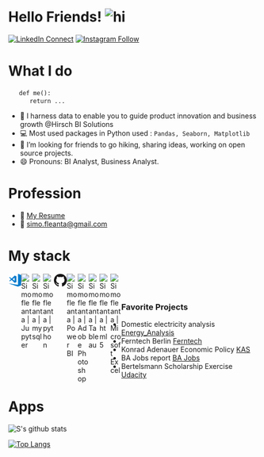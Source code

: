 # Hello Friends! <img src="https://user-images.githubusercontent.com/1303154/88677602-1635ba80-d120-11ea-84d8-d263ba5fc3c0.gif" width="28px" alt="hi">

[![LinkedIn Connect](https://img.shields.io/badge/LinkedIn-Connect-blue)](https://www.linkedin.com/in/simonafleanta)
[![Instagram Follow](https://img.shields.io/badge/Instagram-Follow-green)](https://www.instagram.com/simo_fleanta/?hl=en)


#  What I do


```pyhon
   def me():
      return ...
```


- 🔭 I harness data to enable you to guide product innovation and business growth @Hirsch BI Solutions
- :computer: Most used packages in Python used : `Pandas, Seaborn, Matplotlib`
- 🤔 I’m looking for friends to go hiking, sharing ideas, working on open source projects.
- 😄 Pronouns: BI Analyst, Business Analyst.



# Profession

- :paperclip: [My Resume](https://github.com/simofleanta/Draft-Notebooks/files/5838026/Simona.Fleanta.Resume.pdf)
- :email: simo.fleanta@gmail.com



# My stack


<img align="left" alt="Visual Studio Code" width="26px" src="https://raw.githubusercontent.com/github/explore/80688e429a7d4ef2fca1e82350fe8e3517d3494d/topics/visual-studio-code/visual-studio-code.png" />

<img align="left" alt="Simofleanta | Jupyter" width="22px" color="#284975" src="https://cdn.jsdelivr.net/npm/simple-icons@v3/icons/jupyter.svg" />

<img align="left" alt="Simofleanta | mysql" width="22px" color="#F2C811" src="https://cdn.jsdelivr.net/npm/simple-icons@v3/icons/mysql.svg" />

<img align="left" alt="Simofleanta | python" width="22px" color="#F2C811" src="https://cdn.jsdelivr.net/npm/simple-icons@v3/icons/python.svg" />

<img align="left" alt="GitHub" width="26px" src="https://raw.githubusercontent.com/github/explore/78df643247d429f6cc873026c0622819ad797942/topics/github/github.png" />

<img align="left" alt="Simofleanta | Power BI" width="22px" color="#F2C811" src="https://cdn.jsdelivr.net/npm/simple-icons@v3/icons/powerbi.svg" />

<img align="left" alt="Simofleanta | Adobe Photoshop" width="22px" color="#F2C811" src="https://cdn.jsdelivr.net/npm/simple-icons@v3/icons/adobephotoshop.svg" />

<img align="left" alt="Simofleanta | Tableau" width="22px" color="#F2C811" src="https://cdn.jsdelivr.net/npm/simple-icons@v3/icons/tableau.svg" />

<img align="left" alt="Simofleanta | html5" width="22px" color="#F2C811" src="https://cdn.jsdelivr.net/npm/simple-icons@v3/icons/html5.svg" />


<img align="left" alt="Simofleanta | Microsoft Excel" width="22px" color="#E34F26" src="https://cdn.jsdelivr.net/npm/simple-icons@v3/icons/microsoftexcel.svg" />

<br/>
<br/>




### Favorite Projects

- Domestic electricity analysis [Energy_Analysis](https://github.com/Hirsch-BI-Solutions/Electric-Energy-Consumption-Analysis)
- Ferntech Berlin [Ferntech](https://github.com/Hirsch-BI-Solutions/Ferntech-Insights/blob/main/Power%20%20Venture%20BI%20dashboard%20visual.MD)
- Konrad Adenauer Economic Policy [KAS](https://github.com/Tracking-International-Affairs/Economic-Policy-debate)
- BA Jobs report [BA Jobs](https://github.com/simofleanta/BA-Jobs-Report)
- Bertelsmann Scholarship Exercise [Udacity](https://github.com/simofleanta/Udacity)

# Apps

![S's github stats](https://github-readme-stats.vercel.app/api?username=simofleanta&count_private=true&show_icons=true&hide=contribs,prs,issues)

[![Top Langs](https://github-readme-stats.vercel.app/api/top-langs/?username=simofleanta&layout=compact)](https://github.com/simofleanta/github-readme-stats)



                                                                 
